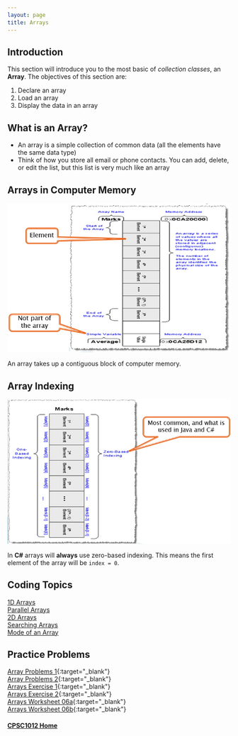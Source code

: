 ```yaml
---
layout: page
title: Arrays
---
```

## Introduction
This section will introduce you to the most basic of _collection classes_, an **Array**. The objectives of this section are:
1. Declare an array
2. Load an array
3. Display the data in an array

## What is an Array?
* An array is a simple collection of common data (all the elements have the same data type)
* Think of how you store all email or phone contacts. You can add, delete, or edit the list, but this list is very much like an array

## Arrays in Computer Memory
![array-in-memory](files/array-in-memory.jpg)

An array takes up a contiguous block of computer memory.

## Array Indexing
![array-indexing](files/array-indexing.jpg)

In **C#** arrays will **always** use zero-based indexing. This means the first element of the array will be `index = 0`.

## Coding Topics
[1D Arrays](1d-array.md)<br>
[Parallel Arrays](parallel.md)<br>
[2D Arrays](2d-array.md)<br>
[Searching Arrays](searching-arrays.md)<br>
[Mode of an Array](array-mode.md)


## Practice Problems
[Array Problems 1](files/array-problems-1.pdf){:target="_blank"}<br>
[Array Problems 2](files/array-problems-2.pdf){:target="_blank"}<br>
[Arrays Exercise 1](files/arrays-exercise-1.pdf){:target="_blank"}<br>
[Arrays Exercise 2](files/arrays-exercise-2.pdf){:target="_blank"}<br>
[Arrays Worksheet 06a](files/arrays-worksheet-06a.pdf){:target="_blank"}<br>
[Arrays Worksheet 06b](files/arrays-worksheet-06b.pdf){:target="_blank"}
#### [CPSC1012 Home](../)

